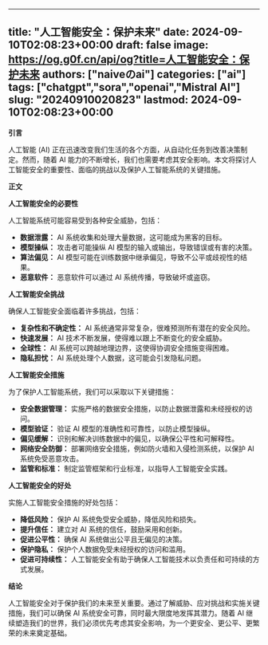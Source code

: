 
---
title: "人工智能安全：保护未来"
date: 2024-09-10T02:08:23+00:00
draft: false
image: https://og.g0f.cn/api/og?title=人工智能安全：保护未来
authors: ["naiveのai"]
categories: ["ai"]
tags: ["chatgpt","sora","openai","Mistral AI"]
slug: "20240910020823"
lastmod: 2024-09-10T02:08:23+00:00
---
**引言**

人工智能 (AI) 正在迅速改变我们生活的各个方面，从自动化任务到改善决策制定。然而，随着 AI 能力的不断增长，我们也需要考虑其安全影响。本文将探讨人工智能安全的重要性、面临的挑战以及保护人工智能系统的关键措施。

**正文**

**人工智能安全的必要性**

人工智能系统可能容易受到各种安全威胁，包括：

* **数据泄露：** AI 系统收集和处理大量数据，这可能成为黑客的目标。
* **模型操纵：** 攻击者可能操纵 AI 模型的输入或输出，导致错误或有害的决策。
* **算法偏见：** AI 模型可能在训练数据中继承偏见，导致不公平或歧视性的结果。
* **恶意软件：** 恶意软件可以通过 AI 系统传播，导致破坏或盗窃。

**人工智能安全挑战**

确保人工智能安全面临着许多挑战，包括：

* **复杂性和不确定性：** AI 系统通常非常复杂，很难预测所有潜在的安全风险。
* **快速发展：** AI 技术不断发展，使得难以跟上不断变化的安全威胁。
* **全球性：** AI 系统可以跨越地理边界，这使得协调安全措施变得困难。
* **隐私担忧：** AI 系统处理个人数据，这可能会引发隐私问题。

**人工智能安全措施**

为了保护人工智能系统，我们可以采取以下关键措施：

* **安全数据管理：** 实施严格的数据安全措施，以防止数据泄露和未经授权的访问。
* **模型验证：** 验证 AI 模型的准确性和可靠性，以防止模型操纵。
* **偏见缓解：** 识别和解决训练数据中的偏见，以确保公平性和可解释性。
* **网络安全防御：** 部署网络安全措施，例如防火墙和入侵检测系统，以保护 AI 系统免受恶意攻击。
* **监管和标准：** 制定监管框架和行业标准，以指导人工智能安全实践。

**人工智能安全的好处**

实施人工智能安全措施的好处包括：

* **降低风险：** 保护 AI 系统免受安全威胁，降低风险和损失。
* **提升信任：** 建立对 AI 系统的信任，鼓励采用和创新。
* **促进公平性：** 确保 AI 系统做出公平且无偏见的决策。
* **保护隐私：** 保护个人数据免受未经授权的访问和滥用。
* **促进可持续性：** 人工智能安全有助于确保人工智能技术以负责任和可持续的方式发展。

**结论**

人工智能安全对于保护我们的未来至关重要。通过了解威胁、应对挑战和实施关键措施，我们可以确保 AI 系统安全可靠，同时最大限度地发挥其潜力。随着 AI 继续塑造我们的世界，我们必须优先考虑其安全影响，为一个更安全、更公平、更繁荣的未来奠定基础。